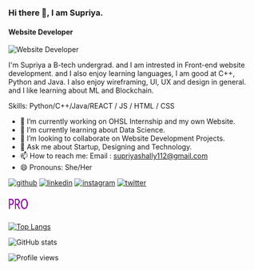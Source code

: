 ### Hi there 👋, I am Supriya.
#### Website Developer
![Website Developer](https://pbs.twimg.com/profile_banners/1406748912120074242/1625961664/1080x360)

I'm Supriya a B-tech undergrad. and I am intrested in Front-end website development. and I also enjoy learning languages, I am good at C++, Python and Java. I also enjoy wireframing, UI, UX and design in general. and I like learning about ML and Blockchain.

Skills: Python/C++/Java/REACT / JS / HTML / CSS

- 🔭 I’m currently working on OHSL Internship and my own Website. 
- 🌱 I’m currently learning about Data Science. 
- 👯 I’m looking to collaborate on Website Development Projects. 
- 💬 Ask me about Startup, Designing and Technology. 
- 📫 How to reach me: Email : supriyashally112@gmail.com 
- 😄 Pronouns: She/Her 


[<img src='https://cdn.jsdelivr.net/npm/simple-icons@3.0.1/icons/github.svg' alt='github' height='40'>](https://github.com/Supriya1105)  [<img src='https://cdn.jsdelivr.net/npm/simple-icons@3.0.1/icons/linkedin.svg' alt='linkedin' height='40'>](https://www.linkedin.com/in/linkedin.com/in/supriyashally/)  [<img src='https://cdn.jsdelivr.net/npm/simple-icons@3.0.1/icons/instagram.svg' alt='instagram' height='40'>](https://www.instagram.com/supriyashally/)  [<img src='https://cdn.jsdelivr.net/npm/simple-icons@3.0.1/icons/twitter.svg' alt='twitter' height='40'>](https://twitter.com/shallysupriya)  

<a href='https://github.com/pricing'><img src='https://raw.githubusercontent.com/acervenky/animated-github-badges/master/assets/pro.gif' width='40' height='40'></a> 

[![Top Langs](https://github-readme-stats.vercel.app/api/top-langs/?username=Supriya1105)](https://github.com/anuraghazra/github-readme-stats)

![GitHub stats](https://github-readme-stats.vercel.app/api?username=Supriya1105&show_icons=true)  

![Profile views](https://gpvc.arturio.dev/Supriya1105)  
